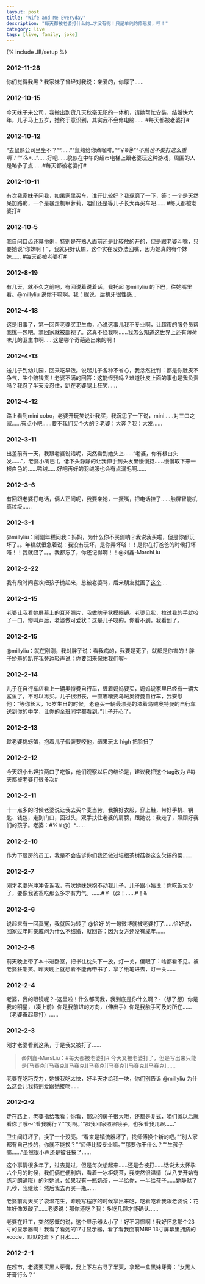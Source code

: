 ```yaml
---
layout: post
title: "Wife and Me Everyday"
description: "每天都被老婆打什么的…才没有呢！只是单纯的修恩爱，哼！"
category: live
tags: [live, family, joke]
---
```

{% include JB/setup %}

### 2012-11-28

你们觉得我黑？我家妹子曾经对我说：亲爱的，你厚了…… 

### 2012-10-15

今天妹子来公司，我搬出到货几天秋毫无犯的一体机，请她帮忙安装，结婚快六年，儿子马上五岁，她终于意识到，其实我不会修电脑…… #每天都被老婆打#

### 2012-10-12 

“去鼠熟公司坐坐不？”“……”“鼠熟给你煮咖啡。”“￥&@*”“不熟也不要打这么重啊！”“（*&*…”……好吧……貌似在中午的超市电梯上跟老婆玩这种游戏，周围的人是略多了点……#每天都被老婆打#

### 2012-10-11

有次我家妹子问我，如果家里买车，谁开比较好？我琢磨了一下，答：一个是天然呆加路痴，一个是暴走机甲萝莉，咱们还是等儿子长大再买车吧…… #每天都被老婆打#

### 2012-10-5

我自问口齿还算伶俐，特别是在熟人面前还是比较放的开的，但是跟老婆斗嘴，只要她说“你妹啊！”，我就只好认输，这个实在没办法回嘴，因为她真的有个妹妹…… #每天都被老婆打#

### 2012-8-19

有几天，就不久之前吧，有回说着说着话，我托起 @millyliu 的下巴，往她嘴里看。@millyliu 说你干嘛啊。我：据说，后槽牙很性感…

### 2012-4-18 

这是旧事了，第一回帮老婆买卫生巾，心说这事儿我不专业啊，让超市的服务员帮我挑一包吧。拿回家就被鄙视了。这真不怪我啊……我怎么知道这世界上还有薄荷味儿的卫生巾啊……这是哪个奇葩造出来的啊！

### 2012-4-13

送儿子到幼儿园，回来吃早饭。说起儿子各种不省心，我忿然批判：都是你肚皮不争气，生个赔钱货！老婆不满的回答：这能怪我吗？难道肚皮上面的事也是我负责吗？我忍了半天没忍住，趴在老婆腿上狂笑……

### 2012-4-12 

路上看到mini cobo，老婆开玩笑说让我买，我沉思了一下说，mini……对三口之家……有点小吧……要不我们买个大的？老婆：大奔？我：大发……

### 2012-3-11

出差前有一天，我跟老婆说话呢，突然看到她头上……“老婆，你有根白头发……”，老婆小嘴巴:(，低下头静静的让我伸手到头发里慢慢捻……慢慢取下来一根白色的……鸭绒……好吧再好的羽绒服也会有点漏毛啊……

### 2012-3-6

有回跟老婆打电话，俩人正闹呢，我要亲她，一撅嘴，把电话挂了……触屏智能机真垃圾……

### 2012-3-1

@millyliu：刚刚年糕问我：妈妈，为什么你不买剑呐？我说我买啦，但是你都玩坏了。。年糕就很急着说：我没有玩坏，是你弄坏嗒！！是你在打爸爸的时候打坏嗒！！我就囧了。。。我都忘了，你还记得啊！！@刘鑫-MarchLiu

### 2012-2-22

我有段时间喜欢把孩子抛起来，总被老婆骂，后来朋友就画了[这个](http://www.douban.com/note/165226229/) … 

### 2012-2-15

老婆让我看她屏幕上的耳环照片，我做瞎子状摸眼镜。老婆见状，拉过我的手就咬了一口，惨叫声后，老婆做可爱状：这是儿子咬的，你看不到，我看到了。

### 2012-2-15

@millyliu：就在刚刚，我对胖子说：看我病的，我要是死了，就都是你害的！胖子娇羞的趴在我旁边轻声说：你要回来保佑我们喔~

### 2012-2-14

儿子在自行车店看上一辆奥特曼自行车，缠着妈妈要买，妈妈说家里已经有一辆大鲨鱼了，不可以再买。儿子很沮丧，一直嘟囔要乌贼奥特曼自行车，我安慰他：“等你长大，16岁生日的时候，老爸买一辆最漂亮的漆着乌贼奥特曼的自行车送到你的中学，让你的全班同学都看到。”儿子开心了。

### 2012-2-13

趁老婆挑螃蟹，抱着儿子假装要咬他，结果玩太 high 把脸扭了

### 2012-2-12

今天跟小七妲拉两口子吃饭，他们观察以后的结论是，建议我把这个tag改为 #每天都被老婆打很多次#

### 2012-2-11

十一点多的时候老婆说让我去买个麦当劳，我换好衣服，穿上鞋，带好手机、钥匙、钱包，走到门口，回过头，双手扶住老婆的肩膀，跟她说：我走了，照顾好我们的孩子。老婆：#%￥@）*……

### 2012-2-10

作为下厨房的员工，我是不会告诉你们我还做过培根茶树菇卷这么欠揍的菜……

### 2012-2-7

刚才老婆兴冲冲告诉我，有次她妹妹抱不动我儿子，儿子跟小姨说：你吃饭太少了，要像我爸爸吃那么多才有力气。……#￥（@！……#！&

### 2012-2-6

说起来有一回真冤，我就因为转了 @恰好 的一句微博就被老婆打了……恰好说，回家过年时亲戚问为什么不结婚，就回答：因为女方还没有成年……

### 2012-2-5

前天晚上带了本书进卧室，把书往枕头下一放，灯一关，傻眼了：啥都看不见。被老婆狂嘲笑。昨天晚上就想着不能再带书了，拿了纸笔进去，灯一关……

### 2012-2-4

老婆，我的眼镜呢？-这里啦！什么都问我，我到底是你什么啊？-（想了想）你是我的明星，（凑上前）你是我前进的方向，（伸出手）你是我触手可及的所在……（老婆奋起暴打）……

### 2012-2-3

刚才老婆看到这条，于是我又被打了……

> @刘鑫-MarsLiu：#每天都被老婆打# 今天又被老婆打了，但是写出来只能是[马赛克][马赛克][马赛克][马赛克][马赛克][马赛克][马赛克]……

老婆在吃巧克力，她嫌我吃太快，好半天才给我一块，你们别告诉 @millyliu 为什么这会儿我特别爱跟她接吻……

### 2012-2-2

走在路上，老婆指给我看：你看，那边的房子很大哦，还都是复式，咱们家以后就看你了哦～“看我就行？”“对啊。”“那我回家照照镜子，也多看我几眼……”

卫生间灯坏了，换了一个没亮。“看来是镇流器坏了，找师傅换个新的吧。”“别人家都有自己换的，你就不能换？”“师傅比较专业嘛。”“那要你干什么？”“生孩子嘛……”虽然很小声还是被狂揍了……

这个事情很多年了，过去提过，但是每次想起来……还是会被打……话说太太怀孕六个月的时候，我们俩在便利店，看着一冰柜奶茶，我突然很温情（从八岁开始有练习朗诵哦）的对她说，如果我有一瓶奶茶，一半给你，一半给孩子……她静默了几秒，我继续：然后我去再买一瓶……

 老婆前两天买了袋湿花生，昨晚写程序的时候拿出来吃，吃着吃着我跟老婆说：花生好像发酸了……老婆说：那你还吃？我：多吃几颗才能确认……

老婆在赶工，突然感慨的说，这个显示器太小了！好不习惯啊！我好怀念那个23寸的显示器啊！我看了看她的17寸显示器，看了看我面前MBP 13寸屏幕里拥挤的xcode，默默的流下了泪水……

### 2012-2-1

在超市，老婆要买黑人牙膏，我上下左右寻了半天，拿起一盒黑妹牙膏：“女黑人牙膏行么？”
